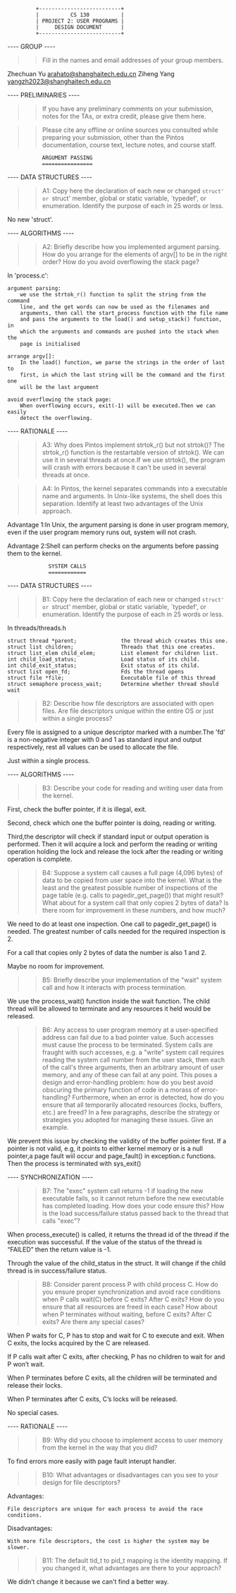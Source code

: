              +--------------------------+
             |          CS 130          |
             | PROJECT 2: USER PROGRAMS |
             |     DESIGN DOCUMENT      |
             +--------------------------+

---- GROUP ----

>> Fill in the names and email addresses of your group members.

Zhechuan Yu <arahato@shanghaitech.edu.cn>
Ziheng Yang <yangzh2023@shanghaitech.edu.cn>

---- PRELIMINARIES ----

>> If you have any preliminary comments on your submission, notes for the
>> TAs, or extra credit, please give them here.

>> Please cite any offline or online sources you consulted while
>> preparing your submission, other than the Pintos documentation, course
>> text, lecture notes, and course staff.

               ARGUMENT PASSING
               ================

---- DATA STRUCTURES ----

>> A1: Copy here the declaration of each new or changed `struct' or
>> `struct' member, global or static variable, `typedef', or
>> enumeration.  Identify the purpose of each in 25 words or less.

No new 'struct'.

---- ALGORITHMS ----

>> A2: Briefly describe how you implemented argument parsing.  How do
>> you arrange for the elements of argv[] to be in the right order?
>> How do you avoid overflowing the stack page?

In 'process.c':

    argument parsing:
        we use the strtok_r() function to split the string from the command
        line, and the get words can now be used as the filenames and
        arguments, then call the start_process function with the file name
        and pass the arguments to the load() and setup_stack() function, in
        which the arguments and commands are pushed into the stack when the
        page is initialised

    arrange argv[]:
        In the load() function, we parse the strings in the order of last to
        first, in which the last string will be the command and the first one
        will be the last argument

    avoid overflowing the stack page:
        When overflowing occurs, exit(-1) will be executed.Then we can easily
        detect the overflowing.

---- RATIONALE ----

>> A3: Why does Pintos implement strtok_r() but not strtok()?
    The strtok_r() function is the restartable version of strtok(). We can
    use it in several threads at once.If we use strtok(), the program will
    crash with errors because it can't be used in several threads at once.

>> A4: In Pintos, the kernel separates commands into a executable name
>> and arguments.  In Unix-like systems, the shell does this
>> separation.  Identify at least two advantages of the Unix approach.

Advantage 1:In Unix, the argument parsing is done in user program memory,
even if the user program memory runs out, system will not crash.

Advantage 2:Shell can perform checks on the arguments before passing them to
the kernel.



                 SYSTEM CALLS
                 ============

---- DATA STRUCTURES ----

>> B1: Copy here the declaration of each new or changed `struct' or
>> `struct' member, global or static variable, `typedef', or
>> enumeration.  Identify the purpose of each in 25 words or less.

In threads/threads.h

    struct thread *parent;              the thread which creates this one.
    struct list children;               Threads that this one creates.
    struct list_elem child_elem;        List element for children list.
    int child_load_status;              Load status of its child.
    int child_exit_status;              Exit status of its child.
    struct list open_fd;                Fds the thread opens
    struct file *file;                  Executable file of this thread 
    struct semaphore process_wait;      Determine whether thread should wait


>> B2: Describe how file descriptors are associated with open files.
>> Are file descriptors unique within the entire OS or just within a
>> single process?

Every file is assigned to a unique descriptor marked with a number.The 'fd' is a non-negative integer with 0 and 1 as standard input and output respectively, rest all values can be used to allocate the file.

Just within a single process.

---- ALGORITHMS ----

>> B3: Describe your code for reading and writing user data from the
>> kernel.

First, check the buffer pointer, if it is illegal, exit.

Second, check which one the buffer pointer is doing, reading or writing.

Third,the descriptor will check if standard input or output operation is performed. Then it will acquire a lock and perform the reading or writing operation holding the lock and release the lock after the reading or writing operation is complete.

>> B4: Suppose a system call causes a full page (4,096 bytes) of data
>> to be copied from user space into the kernel.  What is the least
>> and the greatest possible number of inspections of the page table
>> (e.g. calls to pagedir_get_page()) that might result?  What about
>> for a system call that only copies 2 bytes of data?  Is there room
>> for improvement in these numbers, and how much?

We need to do at least one inspection. One call to pagedir_get_page() is needed. The greatest number of calls needed for the required inspection is 2.

For a call that copies only 2 bytes of data the number is also 1 and 2.

Maybe no room for improvement.

>> B5: Briefly describe your implementation of the "wait" system call
>> and how it interacts with process termination.

We use the process_wait() function inside the wait function. The child thread will be allowed to terminate and any resources it held would be released.

>> B6: Any access to user program memory at a user-specified address
>> can fail due to a bad pointer value.  Such accesses must cause the
>> process to be terminated.  System calls are fraught with such
>> accesses, e.g. a "write" system call requires reading the system
>> call number from the user stack, then each of the call's three
>> arguments, then an arbitrary amount of user memory, and any of
>> these can fail at any point.  This poses a design and
>> error-handling problem: how do you best avoid obscuring the primary
>> function of code in a morass of error-handling?  Furthermore, when
>> an error is detected, how do you ensure that all temporarily
>> allocated resources (locks, buffers, etc.) are freed?  In a few
>> paragraphs, describe the strategy or strategies you adopted for
>> managing these issues.  Give an example.

We prevent this issue by checking the validity of the buffer pointer first.  If a pointer is not valid, e.g, it points to either kernel memory or is a null pointer,a page fault wiil occur and page_fault() in exception.c functions. Then the process is terminated with sys_exit()

---- SYNCHRONIZATION ----

>> B7: The "exec" system call returns -1 if loading the new executable
>> fails, so it cannot return before the new executable has completed
>> loading.  How does your code ensure this?  How is the load
>> success/failure status passed back to the thread that calls "exec"?

When process_execute() is called, it returns the thread id of the thread if the execution was successful. If the value of the status of the thread is “FAILED” then the return value is -1.

Through the value of the child_status in the struct. It will change if the child thread is in success/failure status.

>> B8: Consider parent process P with child process C.  How do you
>> ensure proper synchronization and avoid race conditions when P
>> calls wait(C) before C exits?  After C exits?  How do you ensure
>> that all resources are freed in each case?  How about when P
>> terminates without waiting, before C exits?  After C exits?  Are
>> there any special cases?

When P waits for C, P has to stop and wait for C to execute and exit. When C exits, the locks acquired by the C are released.

If P calls wait after C exits, after checking, P has no children to wait for and P won’t wait.

When P terminates before C exits, all the children will be terminated and release their locks.

When P terminates after C exits, C’s locks will be released.

No special cases.

---- RATIONALE ----

>> B9: Why did you choose to implement access to user memory from the
>> kernel in the way that you did?

To find errors more easily with page fault interupt handler.

>> B10: What advantages or disadvantages can you see to your design
>> for file descriptors?

Advantages:

    File descriptors are unique for each process to avoid the race conditions.
Disadvantages:

    With more file descriptors, the cost is higher the system may be slower.

>> B11: The default tid_t to pid_t mapping is the identity mapping.
>> If you changed it, what advantages are there to your approach?

We didn’t change it because we can't find a better way.